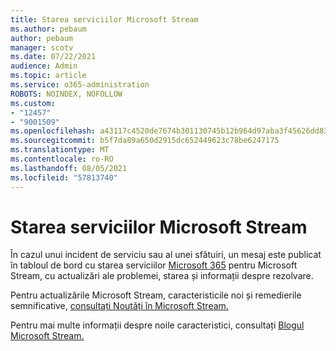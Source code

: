 ```yaml
---
title: Starea serviciilor Microsoft Stream
ms.author: pebaum
author: pebaum
manager: scotv
ms.date: 07/22/2021
audience: Admin
ms.topic: article
ms.service: o365-administration
ROBOTS: NOINDEX, NOFOLLOW
ms.custom:
- "12457"
- "9001509"
ms.openlocfilehash: a43117c4520de7674b301130745b12b964d97aba3f45626dd83517f8cbae592d
ms.sourcegitcommit: b5f7da89a650d2915dc652449623c78be6247175
ms.translationtype: MT
ms.contentlocale: ro-RO
ms.lasthandoff: 08/05/2021
ms.locfileid: "57813740"
---
```

# <a name="microsoft-stream-service-health"></a>Starea serviciilor Microsoft Stream

În cazul unui incident de serviciu sau al unei sfătuiri, un mesaj este publicat în tabloul de bord cu starea serviciilor [Microsoft 365](https://admin.microsoft.com/AdminPortal/Home#/servicehealth) pentru Microsoft Stream, cu actualizări ale problemei, starea și informații despre rezolvare.

Pentru actualizările Microsoft Stream, caracteristicile noi și remedierile semnificative, [consultați Noutăți în Microsoft Stream.](https://aka.ms/StreamNew)

Pentru mai multe informații despre noile caracteristici, consultați [Blogul Microsoft Stream.](https://aka.ms/StreamBlog)

